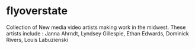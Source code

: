 # flyoverstate
Collection of New media video artists making work in the midwest.
These artists include :
Janna Ahrndt,
Lyndsey Gillespie,
Ethan Edwards,
Dominick Rivers,
Louis Labuzienski
